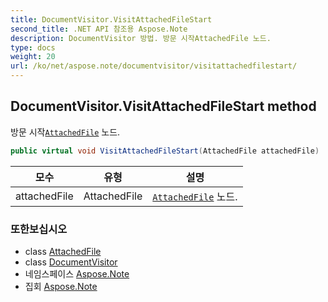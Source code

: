 ```yaml
---
title: DocumentVisitor.VisitAttachedFileStart
second_title: .NET API 참조용 Aspose.Note
description: DocumentVisitor 방법. 방문 시작AttachedFile 노드.
type: docs
weight: 20
url: /ko/net/aspose.note/documentvisitor/visitattachedfilestart/
---
```

## DocumentVisitor.VisitAttachedFileStart method

방문 시작[`AttachedFile`](../../attachedfile/) 노드.

```csharp
public virtual void VisitAttachedFileStart(AttachedFile attachedFile)
```

| 모수 | 유형 | 설명 |
| --- | --- | --- |
| attachedFile | AttachedFile | [`AttachedFile`](../../attachedfile/) 노드. |

### 또한보십시오

* class [AttachedFile](../../attachedfile/)
* class [DocumentVisitor](../)
* 네임스페이스 [Aspose.Note](../../documentvisitor/)
* 집회 [Aspose.Note](../../../)


